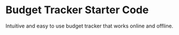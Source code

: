 # Budget Tracker Starter Code
Intuitive and easy to use budget tracker that works online and offline.
